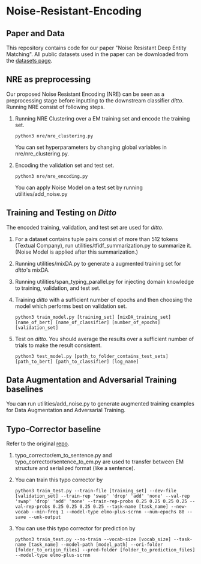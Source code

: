 # Noise-Resistant-Encoding

## Paper and Data
This repository contains code for our paper "Noise Resistant Deep Entity Matching".
All public datasets used in
the paper can be downloaded from the [datasets page](https://github.com/anhaidgroup/deepmatcher/blob/master/Datasets.md).

## NRE as preprocessing
Our proposed Noise Resistant Encoding (NRE) can be seen as a preprocessing stage before inputting to the downstream classifier *ditto*. 
Running NRE consist of following steps.

1. Running NRE Clustering over a EM training set and encode the training set.
    ```
    python3 nre/nre_clustering.py 
    ```
    You can set hyperparameters by changing global variables in nre/nre_clustering.py.

2. Encoding the validation set and test set.
    ```
    python3 nre/nre_encoding.py
    ```
    You can apply Noise Model on a test set by running utilities/add_noise.py

## Training and Testing on *Ditto*
The encoded training, validation, and test set are used for *ditto*.

1. For a dataset contains tuple pairs consist of more than 512 tokens (Textual Company), run utilities/tfidf_summarization.py to summarize it.
    (Noise Model is applied after this summarization.)
    
2. Running utilities/mixDA.py to generate a augmented training set for *ditto*'s mixDA.

3. Running utilities/span_typing_parallel.py for injecting domain knowledge to training, validation, and test set.

4. Training *ditto* with a sufficient number of epochs and then choosing the model which performs best on validation set.
    ```
    python3 train_model.py [training_set] [mixDA_training_set] [name_of_bert] [name_of_classifier] [number_of_epochs] [validation_set]
    ```

5. Test on *ditto*. You should average the results over a sufficient number of trials to make the result consistent.
    ```
    python3 test_model.py [path_to_folder_contains_test_sets] [path_to_bert] [path_to_classifier] [log_name]
    ```

## Data Augmentation and Adversarial Training baselines
You can run utilities/add_noise.py to generate augmented training examples for Data Augmentation and Adversarial Training.

## Typo-Corrector baseline
Refer to the original [repo](https://github.com/danishpruthi/Adversarial-Misspellings).

1. typo_corrector/em_to_sentence.py and typo_corrector/sentence_to_em.py are used to transfer between EM structure and serialized format (like a sentence).

2. You can train this typo corrector by
    ```
    python3 train_test.py --train-file [training_set] --dev-file [validation_set] --train-rep 'swap' 'drop' 'add' 'none' --val-rep 'swap' 'drop' 'add' 'none' --train-rep-probs 0.25 0.25 0.25 0.25 --val-rep-probs 0.25 0.25 0.25 0.25 --task-name [task_name] --new-vocab --min-freq 1 --model-type elmo-plus-scrnn --num-epochs 80 --save --unk-output
    ```
 
3. You can use this typo corrector for prediction by
    ```
    python3 train_test.py --no-train --vocab-size [vocab_size] --task-name [task_name] --model-path [model_path] --ori-folder [folder_to_origin_files] --pred-folder [folder_to_prediction_files] --model-type elmo-plus-scrnn
    ```



